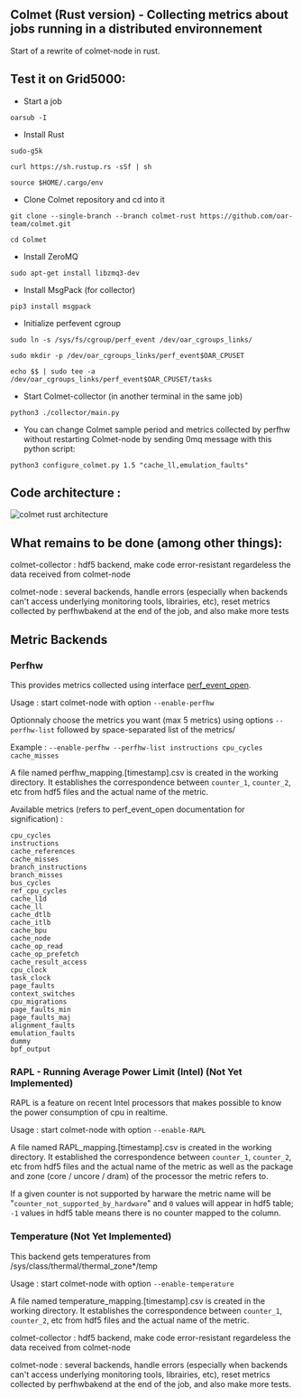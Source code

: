 
## Colmet (Rust version) - Collecting metrics about jobs running in a distributed environnement

Start of a rewrite of colmet-node in rust.

## Test it on Grid5000:

- Start a job

`oarsub -I`

- Install Rust

`sudo-g5k`

`curl https://sh.rustup.rs -sSf | sh`

`source $HOME/.cargo/env`

- Clone Colmet repository and cd into it

`git clone --single-branch --branch colmet-rust https://github.com/oar-team/colmet.git`

`cd Colmet`

- Install ZeroMQ

`sudo apt-get install libzmq3-dev`

- Install MsgPack (for collector)

`pip3 install msgpack`

- Initialize perfevent cgroup

```
sudo ln -s /sys/fs/cgroup/perf_event /dev/oar_cgroups_links/

sudo mkdir -p /dev/oar_cgroups_links/perf_event$OAR_CPUSET

echo $$ | sudo tee -a /dev/oar_cgroups_links/perf_event$OAR_CPUSET/tasks
```

- Start Colmet-collector (in another terminal in the same job)

`python3 ./collector/main.py`

- You can change Colmet sample period and metrics collected by perfhw without restarting Colmet-node by sending 0mq message with this python script:

`python3 configure_colmet.py 1.5 "cache_ll,emulation_faults"`


## Code architecture :
![colmet rust architecture](https://raw.githubusercontent.com/oar-team/colmet/colmet-rust/colmet%20rust.png)
 
## What remains to be done (among other things):

colmet-collector : hdf5 backend, make code error-resistant regardeless the data received from colmet-node

colmet-node : several backends, handle errors (especially when backends can't access underlying monitoring tools, librairies, etc), reset metrics collected by perfhwbakend at the end of the job, and also make more tests

## Metric Backends

### Perfhw

This provides metrics collected using  interface [perf_event_open](http://man7.org/linux/man-pages/man2/perf_event_open.2.html).

Usage : start colmet-node with option `--enable-perfhw`

Optionnaly choose the metrics you want (max 5 metrics) using options `--perfhw-list` followed by space-separated list of the metrics/

Example : `--enable-perfhw --perfhw-list instructions cpu_cycles cache_misses`

A file named perfhw_mapping.[timestamp].csv is created in the working directory. It establishes the correspondence between `counter_1`, `counter_2`, etc from hdf5 files and the actual name of the metric.

Available metrics (refers to perf_event_open documentation for signification) :

```
cpu_cycles 
instructions 
cache_references 
cache_misses 
branch_instructions
branch_misses
bus_cycles 
ref_cpu_cycles 
cache_l1d 
cache_ll
cache_dtlb 
cache_itlb 
cache_bpu 
cache_node 
cache_op_read 
cache_op_prefetch 
cache_result_access 
cpu_clock 
task_clock 
page_faults 
context_switches 
cpu_migrations
page_faults_min
page_faults_maj
alignment_faults 
emulation_faults
dummy
bpf_output
```

### RAPL - Running Average Power Limit (Intel) (Not Yet Implemented)

RAPL is a feature on recent Intel processors that makes possible to know the power consumption of cpu in realtime.

Usage : start colmet-node with option `--enable-RAPL`

A file named RAPL_mapping.[timestamp].csv is created in the working directory. It established the correspondence between `counter_1`, `counter_2`, etc from hdf5 files and the actual name of the metric as well as the package and zone (core / uncore / dram) of the processor the metric refers to.

If a given counter is not supported by harware the metric name will be "`counter_not_supported_by_hardware`" and `0` values will appear in hdf5 table; `-1` values in hdf5 table means there is no counter mapped to the column.


### Temperature (Not Yet Implemented)

This backend gets temperatures from /sys/class/thermal/thermal_zone*/temp

Usage : start colmet-node with option `--enable-temperature`

A file named temperature_mapping.[timestamp].csv is created in the working directory. It establishes the correspondence between `counter_1`, `counter_2`, etc from hdf5 files and the actual name of the metric.


colmet-collector : hdf5 backend, make code error-resistant regardeless the data received from colmet-node

colmet-node : several backends, handle errors (especially when backends can't access underlying monitoring tools, librairies, etc), reset metrics collected by perfhwbakend at the end of the job, and also make more tests.
